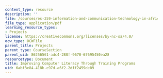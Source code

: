 ```yaml
---
content_type: resource
description: ''
file: /courses/es-259-information-and-communication-technology-in-africa-spring-2006/6abf3e84418be97da6f22dff2459de09_MITES_259S06_weiner_3.pdf
file_type: application/pdf
learning_resource_types:
- Projects
license: https://creativecommons.org/licenses/by-nc-sa/4.0/
ocw_type: OCWFile
parent_title: Projects
parent_type: CourseSection
parent_uid: 86256561-adc4-288f-9670-67695450ea28
resourcetype: Document
title: Improving Computer Literacy Through Training Programs
uid: 6abf3e84-418b-e97d-a6f2-2dff2459de09
---
```

